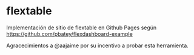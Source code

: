 
<!-- README.md is generated from README.Rmd. Please edit that file -->

# flextable

<!-- badges: start -->

<!-- badges: end -->

Implementación de sitio de flextable en Github Pages según
<https://github.com/pbatey/flexdashboard-example>

Agracecimientos a @aajaime por su incentivo a probar esta herramienta.
